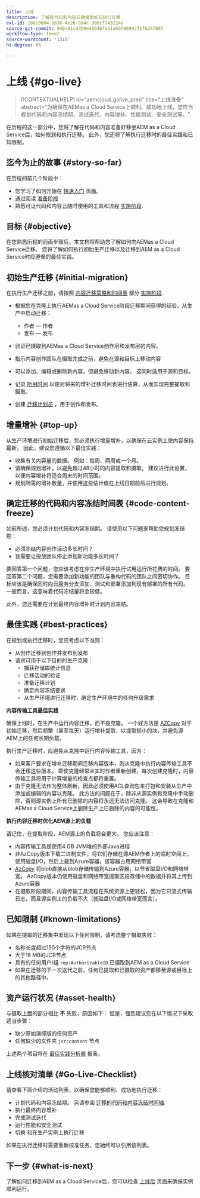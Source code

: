 ```yaml
---
title: 上线
description: 了解在代码和内容云就绪后如何执行迁移
exl-id: 10ec0b04-6836-4e26-9d4c-306cf743224e
source-git-commit: 940a01cd3b9e4804bfab1a5970699271f624f087
workflow-type: tm+mt
source-wordcount: '1319'
ht-degree: 0%

---
```


# 上线 {#go-live}

>[!CONTEXTUALHELP]
>id="aemcloud_golive_prep"
>title="上线准备"
>abstract="为确保在AEMas a Cloud Service上顺利、成功地上线，您应当规划代码和内容冻结期、测试迭代、内容增补、性能测试、安全测试等。"

在历程的这一部分中，您将了解在代码和内容准备好移至AEM as a Cloud Service后，如何规划和执行迁移。 此外，您还将了解执行迁移时的最佳实践和已知限制。

## 迄今为止的故事 {#story-so-far}

在历程的前几个阶段中：

* 您学习了如何开始在 [快速入门](/help/journey-migration/getting-started.md) 页面。
* 通过阅读 [准备阶段](/help/journey-migration/readiness.md)
* 熟悉可让代码和内容云随时使用的工具和流程 [实施阶段](/help/journey-migration/implementation.md).

## 目标 {#objective}

在您熟悉历程的前面步骤后，本文档将帮助您了解如何向AEMas a Cloud Service迁移。 您将了解如何执行初始生产迁移以及迁移到AEM as a Cloud Service时应遵循的最佳实践。

## 初始生产迁移 {#initial-migration}

在执行生产迁移之前，请按照 [内容迁移策略和时间表](/help/journey-migration/implementation.md##strategy-timeline) 部分 [实施阶段](/help/journey-migration/implementation.md).

* 根据您在克隆上执行AEMas a Cloud Service阶段迁移期间获得的经验，从生产中启动迁移：
   * 作者 — 作者
   * 发布 — 发布

* 验证已摄取到AEMas a Cloud Service创作层和发布层的内容。
* 指示内容创作团队在摄取完成之前，避免在源和目标上移动内容
* 可以添加、编辑或删除新内容，但避免移动新内容。 这同时适用于源和目标。
* 记录 [所用时间](/help/journey-migration/implementation.md#gathering-data) 以便对将来的增补迁移时间表进行估算，从而实现完整提取和摄取。
* 创建 [迁移计划员](/help/journey-migration/implementation.md#migration-plan) ，用于创作和发布。

## 增量增补 {#top-up}

从生产环境进行初始迁移后，您必须执行增量增补，以确保在云实例上使内容保持最新。 因此，建议您遵循以下最佳实践：

* 收集有关内容量的数据。 例如：每周、两周或一个月。
* 请确保规划增补，以避免超过48小时的内容提取和摄取。 建议进行此设置，以便内容增补将适合周末的时间范围。
* 规划所需的增补数量，并使用这些估计值在上线日期前后进行规划。

## 确定迁移的代码和内容冻结时间表 {#code-content-freeze}

如前所述，您必须计划代码和内容冻结期。 请使用以下问题来帮助您规划冻结期：

* 必须冻结内容创作活动多长时间？
* 我需要让投放团队停止添加新功能多长时间？

要回答第一个问题，您应该考虑在非生产环境中执行试用运行所花费的时间。 要回答第二个问题，您需要添加新功能的团队与重构代码的团队之间密切协作。 目标应该是确保同时向云服务分支添加、测试和部署添加到现有部署的所有代码。 一般而言，这意味着代码冻结量将会较低。

此外，您还需要在计划最终内容增补时计划内容冻结。

## 最佳实践 {#best-practices}

在规划或执行迁移时，您应考虑以下准则：

* 从创作迁移到创作并发布到发布
* 请求可用于以下目的的生产克隆：
   * 捕获存储库统计信息
   * 迁移活动的验证
   * 准备迁移计划
   * 确定内容冻结要求
   * 从生产环境进行迁移时，确定生产环境中的任何升级需求

**内容传输工具最佳实践**

确保上线时，在生产中运行内容迁移，而不是克隆。 一个好方法是 [AZCopy](/help/journey-migration/content-transfer-tool/using-content-transfer-tool/handling-large-content-repositories.md) 对于初始迁移，然后频繁（甚至每天）运行增补提取，以提取较小的块，并避免源AEM上的任何长期负载。

执行生产迁移时，应避免从克隆中运行内容传输工具，因为：

* 如果客户要求在增补迁移期间迁移内容版本，则从克隆中执行内容传输工具不会迁移这些版本。 即使克隆经常从实时作者重新创建，每次创建克隆时，内容传输工具将用于计算增量的检查点都将重置。
* 由于克隆无法作为整体刷新，因此必须使用ACL查询包来打包和安装从生产中添加或编辑的内容以克隆。 此方法的问题在于，除非从源实例和克隆中手动删除，否则源实例上所有已删除的内容将永远无法访问克隆。 这会导致在克隆和AEMas a Cloud Service上删除生产上已删除的内容的可能性。

**执行内容迁移时优化AEM源上的负载**

请记住，在提取阶段，AEM源上的负载将会更大。 您应该注意：

* 内容传输工具是使用4 GB JVM堆的外部Java进程
* 非AzCopy版本下载二进制文件，将它们存储在源AEM作者上的临时空间上，使用磁盘I/O，然后上载到Azure容器，该容器占用网络带宽
* [AzCopy](/help/journey-migration/content-transfer-tool/using-content-transfer-tool/handling-large-content-repositories.md) 将blob直接从blob存储传输到Azure容器，以节省磁盘I/O和网络带宽。 AzCopy版本仍使用磁盘和网络带宽提取区段存储中的数据并将其上传到Azure容器
* 在摄取阶段期间，内容传输工具流程在系统资源上更轻松，因为它只流式传输日志，而且源实例上的负载不大（就磁盘I/O或网络带宽而言）。

## 已知限制 {#known-limitations}

如果在提取的迁移集中发现以下任何限制，请考虑整个摄取失败：

* 名称长度超过150个字符的JCR节点
* 大于16 MB的JCR节点
* 具有的任何用户/组 `rep:AuthorizableID` 已摄取到AEM  as a Cloud Service
* 如果在迁移的下一次迭代之前，任何已提取和已摄取的资产都移至源或目标上的其他路径中。

## 资产运行状况 {#asset-health}

与摄取上面的部分相比 **不** 失败，原因如下： 但是，强烈建议您在以下情况下采取适当步骤：

* 缺少原始演绎版的任何资产
* 任何缺少的文件夹 `jcr:content` 节点

上述两个项目将在 [最佳实践分析器](/help/journey-migration/best-practices-analyzer/overview-best-practices-analyzer.md) 报表。

## 上线核对清单 {#Go-Live-Checklist}

请查看下面介绍的活动列表，以确保您能够顺利、成功地执行迁移：

* 计划代码和内容冻结期。 另请参阅 [迁移的代码和内容冻结时间轴](#code-content-freeze).
* 执行最终内容增补
* 完成测试迭代
* 运行性能和安全测试
* 切换 和在生产实例上执行迁移

如果在执行迁移时需要重新校准任务，您始终可以引用该列表。

## 下一步 {#what-is-next}

了解如何迁移到AEM  as a Cloud Service后，您可以检查 [上线后](/help/journey-migration/post-go-live.md) 页面来确保实例顺利运行。
